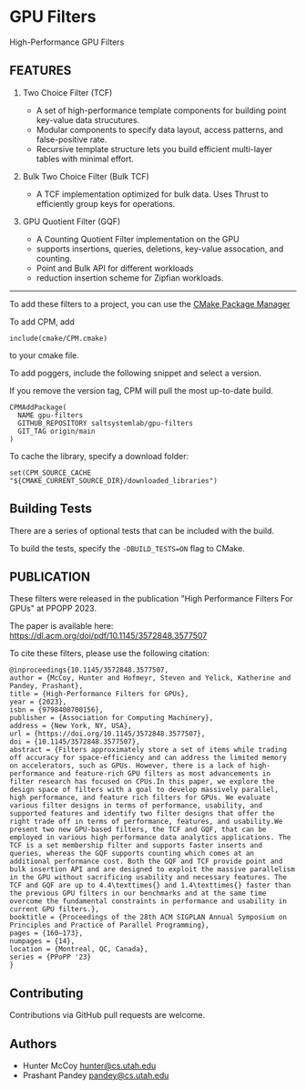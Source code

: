 # GPU Filters
High-Performance GPU Filters

FEATURES
---------

1) Two Choice Filter (TCF)
	- A set of high-performance template components for building point key-value data strucutures.
	- Modular components to specify data layout, access patterns, and false-positive rate.
    - Recursive template structure lets you build efficient multi-layer tables with minimal effort.

2) Bulk Two Choice Filter (Bulk TCF)
	- A TCF implementation optimized for bulk data. Uses Thrust to efficiently group keys for operations.


3) GPU Quotient Filter (GQF)
	- A Counting Quotient Filter implementation on the GPU
	- supports insertions, queries, deletions, key-value assocation, and counting.
	- Point and Bulk API for different workloads
	- reduction insertion scheme for Zipfian workloads.



____________________

To add these filters to a project, you can use the [CMake Package Manager](https://github.com/cpm-cmake/CPM.cmake)


To add CPM, add 

```include(cmake/CPM.cmake)``` 

to your cmake file.

To add poggers, include the following snippet and select a version.

If you remove the version tag, CPM will pull the most up-to-date build.

```
CPMAddPackage(
  NAME gpu-filters
  GITHUB_REPOSITORY saltsystemlab/gpu-filters
  GIT_TAG origin/main
)
```

To cache the library, specify a download folder:

```set(CPM_SOURCE_CACHE "${CMAKE_CURRENT_SOURCE_DIR}/downloaded_libraries")```



Building Tests
--------------

There are a series of optional tests that can be included with the build.

To build the tests, specify the ```-DBUILD_TESTS=ON``` flag to CMake.



PUBLICATION
-----------

These filters were released in the publication "High Performance Filters For GPUs" at PPOPP 2023.

The paper is available here: https://dl.acm.org/doi/pdf/10.1145/3572848.3577507

To cite these filters, please use the following citation:
```
@inproceedings{10.1145/3572848.3577507,
author = {McCoy, Hunter and Hofmeyr, Steven and Yelick, Katherine and Pandey, Prashant},
title = {High-Performance Filters for GPUs},
year = {2023},
isbn = {9798400700156},
publisher = {Association for Computing Machinery},
address = {New York, NY, USA},
url = {https://doi.org/10.1145/3572848.3577507},
doi = {10.1145/3572848.3577507},
abstract = {Filters approximately store a set of items while trading off accuracy for space-efficiency and can address the limited memory on accelerators, such as GPUs. However, there is a lack of high-performance and feature-rich GPU filters as most advancements in filter research has focused on CPUs.In this paper, we explore the design space of filters with a goal to develop massively parallel, high performance, and feature rich filters for GPUs. We evaluate various filter designs in terms of performance, usability, and supported features and identify two filter designs that offer the right trade off in terms of performance, features, and usability.We present two new GPU-based filters, the TCF and GQF, that can be employed in various high performance data analytics applications. The TCF is a set membership filter and supports faster inserts and queries, whereas the GQF supports counting which comes at an additional performance cost. Both the GQF and TCF provide point and bulk insertion API and are designed to exploit the massive parallelism in the GPU without sacrificing usability and necessary features. The TCF and GQF are up to 4.4\texttimes{} and 1.4\texttimes{} faster than the previous GPU filters in our benchmarks and at the same time overcome the fundamental constraints in performance and usability in current GPU filters.},
booktitle = {Proceedings of the 28th ACM SIGPLAN Annual Symposium on Principles and Practice of Parallel Programming},
pages = {160–173},
numpages = {14},
location = {Montreal, QC, Canada},
series = {PPoPP '23}
}
```


Contributing
------------
Contributions via GitHub pull requests are welcome.


Authors
-------
- Hunter McCoy <hunter@cs.utah.edu>
- Prashant Pandey <pandey@cs.utah.edu>
